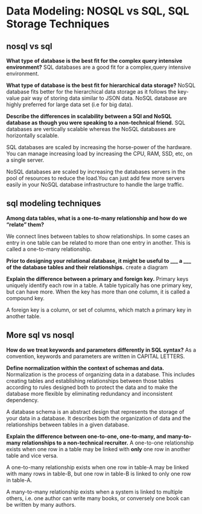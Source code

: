 # Data Modeling: NOSQL vs SQL, SQL Storage Techniques

## nosql vs sql

**What type of database is the best fit for the complex query intensive environment?**
SQL databases are a good fit for a complex,query intensive environment.

**What type of database is the best fit for hierarchical data storage?**
NoSQL database fits better for the hierarchical data storage as it follows the key-value pair way of storing data similar to JSON data. NoSQL database are highly preferred for large data set (i.e for big data).

**Describe the differences in scalability between a SQl and NoSQL database as though you were speaking to a non-technical friend.**
SQL databases are vertically scalable whereas the NoSQL databases are horizontally scalable. 

SQL databases are scaled by increasing the horse-power of the hardware. You can manage increasing load by increasing the CPU, RAM, SSD, etc, on a single server.

NoSQL databases are scaled by increasing the databases servers in the pool of resources to reduce the load.You can just add few more servers easily in your NoSQL database infrastructure to handle the large traffic.

## sql modeling techniques

**Among data tables, what is a one-to-many relationship and how do we “relate” them?**

We connect lines between tables to show relationships.  In some cases an entry in one table can be related to more than one entry in another.  This is called a one-to-many relationship. 

**Prior to designing your relational database, it might be useful to ___ a ___ of the database tables and their relationships.**
create a diagram

**Explain the difference between a primary and foreign key.**
Primary keys uniquely identify each row in a table.  A table typically has one primary key, but can have more.  When the key has more than one column, it is called a compound key.

A foreign key is a column, or set of columns, which match a primary key in another table.

## More sql vs nosql

**How do we treat keywords and parameters differently in SQL syntax?**
As a convention, keywords and parameters are written in CAPITAL LETTERS.

**Define normalization within the context of schemas and data.**
Normalization is the process of organizing data in a database. This includes creating tables and establishing relationships between those tables according to rules designed both to protect the data and to make the database more flexible by eliminating redundancy and inconsistent dependency.

A database schema is an abstract design that represents the storage of your data in a database. It describes both the organization of data and the relationships between tables in a given database.

**Explain the difference between one-to-one, one-to-many, and many-to-many relationships to a non-technical recruiter.**
A one-to-one relationship exists when one row in a table may be linked with **only** one row in another table and vice versa.

A one-to-many relationship exists when one row in table-A may be linked with many rows in table-B, but one row in table-B is linked to only one row in table-A. 

A many-to-many relationship exists when a system is linked to multiple others, i.e. one author can write many books, or conversely one book can be written by many authors.
